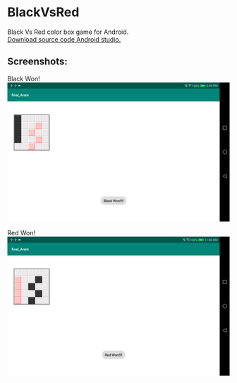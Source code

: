 # BlackVsRed
Black Vs Red color box game for Android.  
[Download source code Android studio.](https://github.com/Aldarraji/BlackVsRed/blob/master/RedVsBlack.zip)  

## Screenshots:
Black Won!
![](https://github.com/Aldarraji/BlackVsRed/blob/master/blk.jpg)

Red Won!
![](https://github.com/Aldarraji/BlackVsRed/blob/master/red.jpg)
